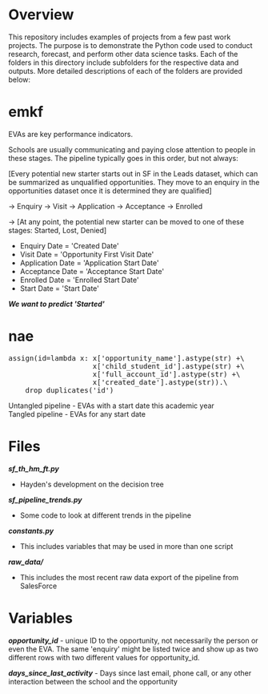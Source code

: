 # Overview
This repository includes examples of projects from a few past work projects. The purpose is to demonstrate the Python code used to conduct research, forecast, and perform other data science tasks. Each of the folders in this directory include subfolders for the respective data and outputs. More detailed descriptions of each of the folders are provided below:


# emkf
EVAs are key performance indicators. 

Schools are usually communicating and paying close attention to people in these stages. 
The pipeline typically goes in this order, but not always:

[Every potential new starter starts out in SF in the Leads dataset, which can be summarized as unqualified opportunities. They move to an enquiry in the opportunities dataset once it is determined they are qualified]

-> Enquiry -> Visit -> Application -> Acceptance -> Enrolled 

-> [At any point, the potential new starter can be moved to one of these stages: Started, Lost, Denied] 

- Enquiry Date = 'Created Date'
- Visit Date = 'Opportunity First Visit Date'
- Application Date = 'Application Start Date'
- Acceptance Date = 'Acceptance Start Date'
- Enrolled Date = 'Enrolled Start Date'
- Start Date = 'Start Date'

***We want to predict 'Started'***

# nae 
<pre>
assign(id=lambda x: x['opportunity_name'].astype(str) +\
                    x['child_student_id'].astype(str) +\
                    x['full_account_id'].astype(str) +\
                    x['created_date'].astype(str)).\
    drop_duplicates('id')
</pre>

Untangled pipeline - EVAs with a start date this academic year  
Tangled pipeline - EVAs for any start date

# Files
***sf_th_hm_ft.py*** 

- Hayden's development on the decision tree

***sf_pipeline_trends.py***

- Some code to look at different trends in the pipeline

***constants.py***

- This includes variables that may be used in more than one script 

***raw_data/***

- This includes the most recent raw data export of the pipeline from SalesForce

# Variables

***opportunity_id*** - unique ID to the opportunity, not necessarily the person or even the EVA. The same 'enquiry' might be listed twice and show up as two different rows with two different values for opportunity_id.

***days_since_last_activity*** - Days since last email, phone call, or any other interaction between the school and the opportunity




